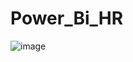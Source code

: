 # Power_Bi_HR
![image](https://github.com/user-attachments/assets/441a341e-11fc-485f-a0fd-935488693308)
